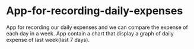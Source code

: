 # App-for-recording-daily-expenses
App for  recording our daily expenses and we can  compare the expense of each day in a week. App contain a chart  that display a graph of daily expense of  last week(last 7 days).
